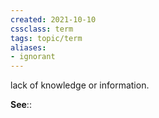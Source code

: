 ```yaml
---
created: 2021-10-10
cssclass: term
tags: topic/term
aliases:
- ignorant
---
```


lack of knowledge or information.

**See**:: 

